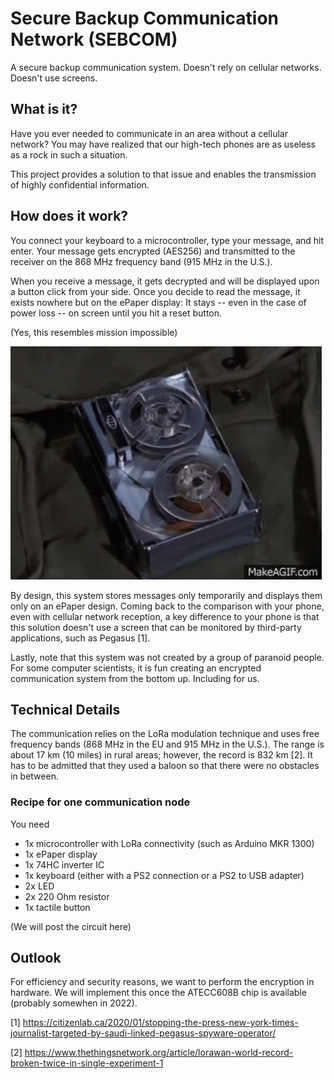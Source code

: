 # Secure Backup Communication Network (SEBCOM)
A secure backup communication system. Doesn't rely on cellular networks. Doesn't use screens.

## What is it?
Have you ever needed to communicate in an area without a cellular network? You may have realized that our high-tech phones are as useless as a rock in such a situation.

This project provides a solution to that issue and enables the transmission of highly confidential information.

## How does it work?

You connect your keyboard to a microcontroller, type your message, and hit enter. Your message gets encrypted (AES256) and transmitted to the receiver on the 868 MHz frequency band (915 MHz in the U.S.).

When you receive a message, it gets decrypted and will be displayed upon a button click from your side. Once you decide to read the message, it exists nowhere but on the ePaper display: It stays -- even in the case of power loss -- on screen until you hit a reset button.

(Yes, this resembles mission impossible)

![](documentation/img/mission-impossible.gif)

By design, this system stores messages only temporarily and displays them only on an ePaper design. Coming back to the comparison with your phone, even with cellular network reception, a key difference to your phone is that this solution doesn't use a screen that can be monitored by third-party applications, such as Pegasus [1].

Lastly, note that this system was not created by a group of paranoid people. For some computer scientists, it is fun creating an encrypted communication system from the bottom up. Including for us.

## Technical Details

The communication relies on the LoRa modulation technique and uses free frequency bands (868 MHz in the EU and 915 MHz in the U.S.). The range is about 17 km (10 miles) in rural areas; however, the record is 832 km [2]. It has to be admitted that they used a baloon so that there were no obstacles in between.

### Recipe for one communication node
You need
- 1x microcontroller with LoRa connectivity (such as Arduino MKR 1300)
- 1x ePaper display
- 1x 74HC inverter IC
- 1x keyboard (either with a PS2 connection or a PS2 to USB adapter)
- 2x LED
- 2x 220 Ohm resistor
- 1x tactile button
  
(We will post the circuit here)


## Outlook

For efficiency and security reasons, we want to perform the encryption in hardware. We will implement this once the ATECC608B chip is available (probably somewhen in 2022).


[1] https://citizenlab.ca/2020/01/stopping-the-press-new-york-times-journalist-targeted-by-saudi-linked-pegasus-spyware-operator/

[2] https://www.thethingsnetwork.org/article/lorawan-world-record-broken-twice-in-single-experiment-1
